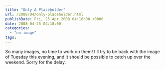 ```yaml
---
title: "Only A Placeholder"
url: /2008/04/only-placeholder.html
publishDate: Fri, 25 Apr 2008 04:18:00 +0000
date: 2008-04-25 04:18:00
categories: 
  - "no-image"
tags: 
---
```

So many images, no time to work on them! I'll try to be back with the image of Tuesday this evening, and it should be possible to catch up over the weekend. Sorry for the delay.
